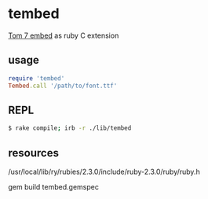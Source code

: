 # tembed

[Tom 7 embed](http://carnage-melon.tom7.org/embed/) as ruby C extension

## usage

```ruby
require 'tembed'
Tembed.call '/path/to/font.ttf'
```

## REPL

```sh
$ rake compile; irb -r ./lib/tembed
```

## resources

/usr/local/lib/ry/rubies/2.3.0/include/ruby-2.3.0/ruby/ruby.h

gem build tembed.gemspec
